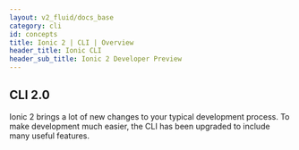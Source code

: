 ```yaml
---
layout: v2_fluid/docs_base
category: cli
id: concepts
title: Ionic 2 | CLI | Overview
header_title: Ionic CLI
header_sub_title: Ionic 2 Developer Preview
---
```



## CLI 2.0

Ionic 2 brings a lot of new changes to your typical development process. To make development much easier, the CLI has been upgraded to include many useful features.
